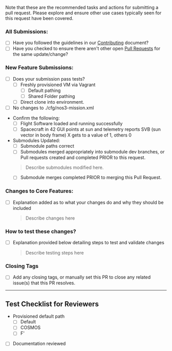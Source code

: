 Note that these are the recommended tasks and actions for submitting a pull request.  Please explore and ensure other use cases typically seen for this request have been covered.

### All Submissions:

* [ ] Have you followed the guidelines in our [Contributing](https://github.com/nasa/nos3/blob/main/CONTRIBUTING.md) document?
* [ ] Have you checked to ensure there aren't other open [Pull Requests](https://github.com/nasa/nos3/pulls) for the same update/change?

### New Feature Submissions:

* [ ] Does your submission pass tests?
  * [ ] Freshly provisioned VM via Vagrant
    * [ ] Default pathing
    * [ ] Shared Folder pathing
  * [ ] Direct clone into environment.

* [ ] No changes to ./cfg/nos3-mission.xml

* Confirm the following:
  * [ ] Flight Software loaded and running successfully
  * [ ] Spacecraft in 42 GUI points at sun and telemetry reports SVB (sun vector in body frame) X gets to a value of 1, others 0

* Submodules Updated:
  * [ ] Submodule paths correct
  * [ ] Submodules merged appropriately into submodule dev branches, or Pull requests created and completed PRIOR to this request.
  > Describe submodules modified here.
    * [ ] Submodule merges completed PRIOR to merging this Pull Request.

### Changes to Core Features:

* [ ] Explanation added as to what your changes do and why they should be included
  > Describe changes here

### How to test these changes?

* [ ] Explanation provided below detailing steps to test and validate changes

  > Describe testing steps here 

### Closing Tags
* [ ] Add any closing tags, or manually set this PR to close any related issue(s) that this PR resolves.

--- 

## Test Checklist for Reviewers
* Provisioned default path
  - [ ] Default
  - [ ] COSMOS
  - [ ] F'

* [ ] Documentation reviewed